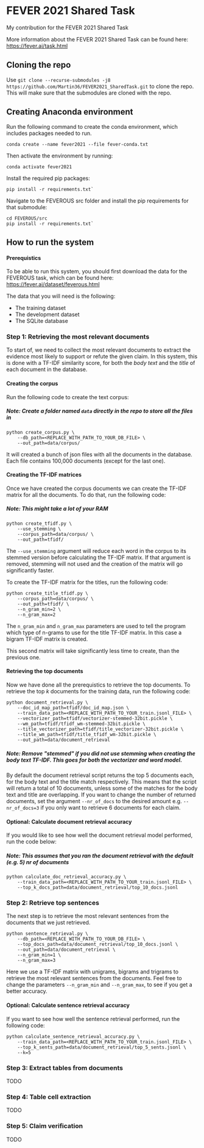 # FEVER 2021 Shared Task

My contribution for the FEVER 2021 Shared Task

More information about the FEVER 2021 Shared Task can be found here: https://fever.ai/task.html

## Cloning the repo

Use `git clone --recurse-submodules -j8 https://github.com/Martin36/FEVER2021_SharedTask.git` to clone the repo. This will make sure that the submodules are cloned with the repo. 

## Creating Anaconda environment 

Run the following command to create the conda environment, which includes packages needed to run. 
```
conda create --name fever2021 --file fever-conda.txt
```

Then activate the environment by running: 
```
conda activate fever2021
```

Install the required pip packages: 
```
pip install -r requirements.txt`
```

Navigate to the FEVEROUS src folder and install the pip requirements for that submodule:
```
cd FEVEROUS/src
pip install -r requirements.txt`
```




## How to run the system

#### Prerequistics
To be able to run this system, you should first download the data for the FEVEROUS task, which can be found here: https://fever.ai/dataset/feverous.html

The data that you will need is the following:
- The training dataset
- The development dataset
- The SQLite database

### Step 1: Retrieving the most relevant documents
To start of, we need to collect the most relevant documents to extract the evidence most likely to support or refute the given claim. 
In this system, this is done with a TF-IDF similarity score, for both the *body text* and the *title* of each document in the database. 

#### Creating the corpus
Run the following code to create the text corpus:
##### Note: Create a folder named `data` directly in the repo to store all the files in

```
python create_corpus.py \
    --db_path=<REPLACE_WITH_PATH_TO_YOUR_DB_FILE> \
    --out_path=data/corpus/
```
It will created a bunch of json files with all the documents in the database. Each file contains 100,000 documents (except for the last one).

#### Creating the TF-IDF matrices
Once we have created the corpus documents we can create the TF-IDF matrix for all the documents. To do that, run the following code:
##### Note: This might take a lot of your RAM
```
python create_tfidf.py \
    --use_stemming \
    --corpus_path=data/corpus/ \
    --out_path=tfidf/
```
The `--use_stemming` argument will reduce each word in the corpus to its stemmed version before calculating the TF-IDF matrix. 
If that argument is removed, stemming will not used and the creation of the matrix will go significantly faster. 

To create the TF-IDF matrix for the titles, run the following code:

```
python create_title_tfidf.py \
    --corpus_path=data/corpus/ \
    --out_path=tfidf/ \
    --n_gram_min=2 \
    --n_gram_max=2
```

The `n_gram_min` and `n_gram_max` parameters are used to tell the program which type of n-grams to use for the title TF-IDF matrix. 
In this case a bigram TF-IDF matrix is created. 

This second matrix will take significantly less time to create, than the previous one. 

#### Retrieving the top documents
Now we have done all the prerequistics to retrieve the top documents. To retrieve the top *k* documents for the training data, run the following code:

```
python document_retrieval.py \
    --doc_id_map_path=tfidf/doc_id_map.json \
    --train_data_path=<REPLACE_WITH_PATH_TO_YOUR_train.jsonl_FILE> \
    --vectorizer_path=tfidf/vectorizer-stemmed-32bit.pickle \   
    --wm_path=tfidf/tfidf_wm-stemmed-32bit.pickle \
    --title_vectorizer_path=tfidf/title_vectorizer-32bit.pickle \
    --title_wm_path=tfidf/title_tfidf_wm-32bit.pickle \ 
    --out_path=data/document_retrieval
```

##### Note: Remove "stemmed" if you did not use stemming when creating the body text TF-IDF. This goes for both the vectorizer and word model. 

By default the document retrieval script returns the top 5 documents each, for the body text and the title match respectively. This means that the script will return a total of 10 documents, unless some of the matches for the body text and title are overlapping. If you want to change the number of returned documents, set the argument `--nr_of_docs` to the desired amount e.g. `--nr_of_docs=3` if you only want to retrieve 6 documents for each claim. 

#### Optional: Calculate document retrieval accuracy
If you would like to see how well the document retrieval model performed, run the code below:
##### Note: This assumes that you ran the document retrieval with the default (e.g. 5) nr of documents
```
python calculate_doc_retrieval_accuracy.py \
    --train_data_path=<REPLACE_WITH_PATH_TO_YOUR_train.jsonl_FILE> \
    --top_k_docs_path=data/document_retrieval/top_10_docs.jsonl
```

### Step 2: Retrieve top sentences
The next step is to retrieve the most relevant sentences from the documents that we just retrieved. 

```
python sentence_retrieval.py \ 
    --db_path=<REPLACE_WITH_PATH_TO_YOUR_DB_FILE> \
    --top_docs_path=data/document_retrieval/top_10_docs.jsonl \ 
    --out_path=data/document_retrieval \
    --n_gram_min=1 \
    --n_gram_max=3
```
Here we use a TF-IDF matrix with unigrams, bigrams and trigrams to retrieve the most relevant sentences from the documents. Feel free to change the parameters `--n_gram_min` and `--n_gram_max`, to see if you get a better accuracy. 

#### Optional: Calculate sentence retrieval accuracy
If you want to see how well the sentence retrieval performed, run the following code:

```
python calculate_sentence_retrieval_accuracy.py \
    --train_data_path=<REPLACE_WITH_PATH_TO_YOUR_train.jsonl_FILE> \
    --top_k_sents_path=data/document_retrieval/top_5_sents.jsonl \ 
    --k=5
```

### Step 3: Extract tables from documents
TODO


### Step 4: Table cell extraction
TODO

### Step 5: Claim verification
TODO


